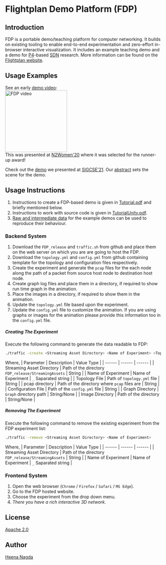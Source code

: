 # Flightplan Demo Platform (FDP)
## Introduction
FDP is a portable demo/teaching platform for computer networking. It builds on
existing tooling to enable end-to-end experimentation and zero-effort
in-browser interactive visualization.
It includes an example teaching demo and a demo for [P4](p4.org)-based
[SDN](https://en.wikipedia.org/wiki/Software-defined_networking) research.
More information can be found on the [Flightplan website](https://flightplan.cis.upenn.edu/).

## Usage Examples
See an early [demo video](https://drive.google.com/file/d/149YrRqJxQ6aNmO6FqlRTm5p4N_QvQ-U6/view?usp=sharing):
<br /><a href="https://drive.google.com/file/d/149YrRqJxQ6aNmO6FqlRTm5p4N_QvQ-U6/view" target="_blank"><img src="https://www.seas.upenn.edu/~nsultana/fdp.png" alt="FDP video" height="200"/></a><br />
This was presented at [N2Women'20](http://conferences.sigcomm.org/sigcomm/2020/n2women.html) where it was selected for the runner-up award!

Check out the [demo](https://flightplan.cis.upenn.edu/sigcse21/) we presented at [SIGCSE'21](https://sigcse2021.sigcse.org/schedule/demos/).
Our [abstract](https://www.seas.upenn.edu/~nsultana/files/SIGCSE-abstract-FDP.pdf) sets the scene for the demo.


## Usage Instructions
1. Instructions to create a FDP-based demo is given in [Tutorial.pdf](Tutorial.pdf) and briefly mentioned below.
2. Instructions to work with source code is given in [TutorialUnity.pdf](TutorialUnity.pdf).
3. [Raw and intermediate data](https://flightplan.cis.upenn.edu/FDP_Examples_Raw_Data.tgz) for the example demos can be used to reproduce their behaviour.


### Backend System
1. Download the `FDP_release` and `traffic.sh` from github and place them on the web server on which you are are going to host the FDP.
2. Download the `topology.yml` and `config.yml` from github containing template for the topology and configuration files respectively.
3. Create the experiment and generate the `pcap` files for the each node along the path of a packet from source host node to destination host node.
4. Create graph log files and place them in a directory, if required to show run time graph in the animation.
5. Place the images in a directory, if required to show them in the animation.
6. Update the `topology.yml` file based upon the experiment.
7. Update the `config.yml` file to customize the animation. If you are using graphs or images for the animation please provide this information too in the `config.yml` file.

##### _Creating The Experiment_
Execute the following command to generate the data readable to FDP:
```sh
./traffic -create <Streaming Asset Directory> <Name of Experiment> <Topology File> <pcap directory> <Configuration File> <Graph Directory> <Image Directory>
```
Where,
| Parameter | Description | Value Type |
| ------ | ------ | ------ |
| Streaming Asset Directory | Path of the directory `FDP_release/StreamingAssets` | String |
| Name of Experiment | Name of Experiment | `_` Saparated string  |
| Topology File | Path of `topology.yml` file | String |
| pcap directory | Path of the directory where `pcap` files are | String |
| Configuration File | Path of the `config.yml` file | String |
| Graph Directory | `Graph` directory path  | String/None |
| Image Directory | Path of the directory | String/None |

##### _Removing The Experiment_
Execute the following command to remove the existing experiment from the FDP experiment list:
```sh
./traffic -remove <Streaming Asset Directory> <Name of Experiment>
```
Where,
| Parameter | Description | Value Type |
| ------ | ------ | ------ |
| Streaming Asset Directory | Path of the directory `FDP_release/StreamingAssets` | String |
| Name of Experiment | Name of Experiment | `_` Saparated string  |

### Frontend System
1. Open the web browser (`Chrome` / `Firefox` / `Safari` / `MS Edge`).
2. Go to the FDP hosted website.
3. Choose the experiment from the drop down menu.
4. _There you have a rich interactive 3D network._

## License
[Apache 2.0](LICENSE)

## Author
[Heena Nagda](www.linkedin.com/in/nagdaheena)
